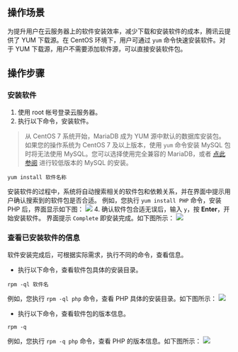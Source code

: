 ## 操作场景
为提升用户在云服务器上的软件安装效率，减少下载和安装软件的成本，腾讯云提供了 YUM 下载源。在 CentOS 环境下，用户可通过 `yum` 命令快速安装软件。对于 YUM 下载源，用户不需要添加软件源，可以直接安装软件包。

## 操作步骤

### 安装软件

1. 使用 root 帐号登录云服务器。
2. 执行以下命令，安装软件。
> 从 CentOS 7 系统开始，MariaDB 成为 YUM 源中默认的数据库安装包。如果您的操作系统为 CentOS 7 及以上版本，使用 `yum` 命令安装 MySQL 包时将无法使用 MySQL。您可以选择使用完全兼容的 MariaDB，或者 [点此参阅](https://www.linode.com/docs/databases/mysql/how-to-install-mysql-on-centos-7) 进行较低版本的 MySQL 的安装。
>
```
yum install 软件名称
``` 
安装软件的过程中，系统将自动搜索相关的软件包和依赖关系，并在界面中提示用户确认搜索到的软件包是否合适。
例如，您执行 `yum install PHP` 命令，安装 PHP 后，界面显示如下图：
![](https://main.qcloudimg.com/raw/18c4a59a3e0e92b0dcafff662d1e3673.png)
4. 确认软件包合适无误后，输入 `y`，按 **Enter**，开始安装软件。
界面提示 `Complete` 即安装完成。如下图所示：
![](https://main.qcloudimg.com/raw/fb2fbd8becd4576f67b47226a82ee033.png)

### 查看已安装软件的信息

软件安装完成后，可根据实际需求，执行不同的命令，查看信息。
- 执行以下命令，查看软件包具体的安装目录。
```
rpm -ql 软件名
```
例如，您执行 `rpm -ql php` 命令，查看 PHP 具体的安装目录。如下图所示：
![](https://main.qcloudimg.com/raw/fda98060c9f6ba359d7e705de8d336bb.png)
- 执行以下命令，查看软件包的版本信息。
```
rpm -q
```
例如，您执行 `rpm -q php` 命令，查看 PHP 的版本信息。如下图所示：
![](https://main.qcloudimg.com/raw/35e1ecee46bc55a5d2510dce59360ecc.png)


